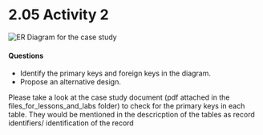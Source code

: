 # 2.05 Activity 2

![ER Diagram for the case study](https://education-team-2020.s3-eu-west-1.amazonaws.com/data-analytics/2.5-caseStudy_ER_diagram.png)

#### Questions

- Identify the primary keys and foreign keys in the diagram.
- Propose an alternative design.

Please take a look at the case study document (pdf attached in the files_for_lessons_and_labs folder) to check for the primary keys in each table. They would be mentioned in the descricption of the tables as record identifiers/ identification of the record  

